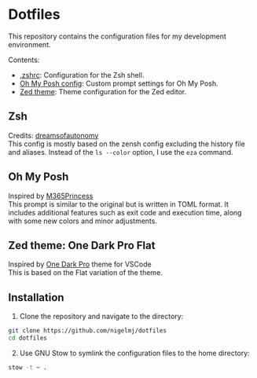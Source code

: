 # Dotfiles

This repository contains the configuration files for my development environment.

Contents:
- [.zshrc](config/zsh/.zshrc): Configuration for the Zsh shell.
- [Oh My Posh config](config/ohmyposh/posh-config.toml): Custom prompt settings for Oh My Posh.
- [Zed theme](config/zed/themes/OneDarkProFlat.json): Theme configuration for the Zed editor.

## Zsh
Credits: [dreamsofautonomy](https://github.com/dreamsofautonomy/zensh)  
This config is mostly based on the zensh config excluding the history file and aliases. Instead of the `ls --color` option, I use the `eza` command.

## Oh My Posh
Inspired by [M365Princess](https://github.com/JanDeDobbeleer/oh-my-posh/blob/main/themes/M365Princess.omp.json)  
This prompt is similar to the original but is written in TOML format. It includes additional features such as exit code and execution time, along with some new colors and minor adjustments.

## Zed theme: One Dark Pro Flat
Inspired by [One Dark Pro](https://github.com/Binaryify/OneDark-Pro) theme for VSCode  
This is based on the Flat variation of the theme.

## Installation

1. Clone the repository and navigate to the directory:
```sh
git clone https://github.com/nigelmj/dotfiles
cd dotfiles
```

2. Use GNU Stow to symlink the configuration files to the home directory:
```sh
stow -t ~ .
```
